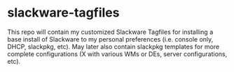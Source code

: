 # slackware-tagfiles
This repo will contain my customized Slackware Tagfiles for installing a base install of Slackware to my personal preferences (i.e. console only, DHCP, slackpkg, etc). May later also contain slackpkg templates for more complete configurations (X with various WMs or DEs, server configurations, etc).
